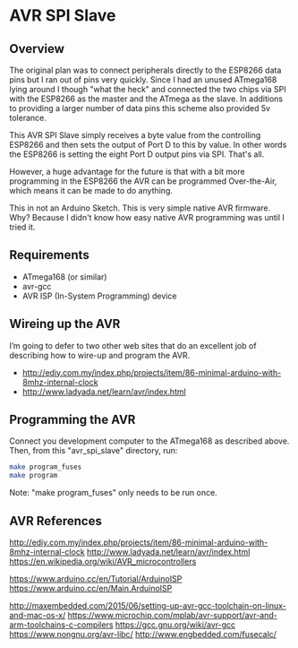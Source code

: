 # AVR SPI Slave

## Overview
The original plan was to connect peripherals directly to the ESP8266 data pins but I ran out of pins very quickly. Since I had an unused ATmega168 lying around I though "what the heck" and connected the two chips via SPI with the ESP8266 as the master and the ATmega as the slave. In additions to providing a larger number of data pins this scheme also provided 5v tolerance.

This AVR SPI Slave simply receives a byte value from the controlling ESP8266 and then sets the output of Port D to this by value. In other words the ESP8266 is setting the eight Port D output pins via SPI. That's all.

However, a huge advantage for the future is that with a bit more programming in the ESP8266 the AVR can be programmed Over-the-Air, which means it can be made to do anything.

This in not an Arduino Sketch.
This is very simple native AVR firmware.
Why? Because I didn't know how easy native AVR programming was until I tried it.

## Requirements
* ATmega168 (or similar)
* avr-gcc
* AVR ISP (In-System Programming) device

## Wireing up the AVR
I’m going to defer to two other web sites that do an excellent job of describing how to wire-up and program the AVR.
* <http://ediy.com.my/index.php/projects/item/86-minimal-arduino-with-8mhz-internal-clock> 
* <http://www.ladyada.net/learn/avr/index.html> 

## Programming the AVR
Connect you development computer to the ATmega168 as described above.
Then, from this "avr_spi_slave" directory, run:
```bash
make program_fuses
make program
```
Note: "make program_fuses" only needs to be run once.

## AVR References
<http://ediy.com.my/index.php/projects/item/86-minimal-arduino-with-8mhz-internal-clock>
<http://www.ladyada.net/learn/avr/index.html>
<https://en.wikipedia.org/wiki/AVR_microcontrollers>

<https://www.arduino.cc/en/Tutorial/ArduinoISP>
<https://www.arduino.cc/en/Main.ArduinoISP>

<http://maxembedded.com/2015/06/setting-up-avr-gcc-toolchain-on-linux-and-mac-os-x/>
<https://www.microchip.com/mplab/avr-support/avr-and-arm-toolchains-c-compilers>
<https://gcc.gnu.org/wiki/avr-gcc>
<https://www.nongnu.org/avr-libc/>
<http://www.engbedded.com/fusecalc/>
